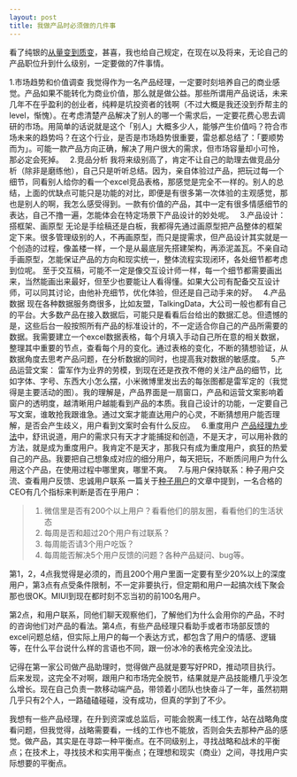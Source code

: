 ```yaml
---
layout: post
title: 我做产品时必须做的几件事
---
```


看了纯银的[从量变到质变][1]，甚喜，我也给自己规定，在现在以及将来，无论自己的产品职位升到什么级别，一定要做的7件事情。

1.市场趋势和价值调查
我觉得作为一名产品经理，一定要时刻培养自己的商业感觉。产品如果不能转化为商业价值，那么就是做公益。那些所谓用产品说话，未来几年不在乎盈利的创业者，纯粹是坑投资者的钱啊（不过大概是我还没到乔帮主的level，惭愧）。在考虑清楚产品解决了别人的哪一个需求后，一定要花费心思去调研的市场。用简单的话说就是这个「别人」大概多少人，能够产生价值吗？符合市场未来的趋势吗？在这个行业，是否是市场趋势很重要，雷总都总结了：「要顺势而为」。可能一款产品方向正确，解决了用户很大的需求，但市场容量却小可怜，那必定会死掉。
 
2.竞品分析
我将来级别高了，肯定不让自己的助理去做竞品分析（除非是磨练他），自己只是听听总结。因为，亲自体验过产品，把玩过每一个细节，同看别人给你的看一个excel竞品表格，那感觉是完全不一样的。别人的总结，上面的优缺点可能只是功能的对比，即便是有很多第一次体验的主观感觉，那也是别人的啊，我怎么感受得到。一款有价值的产品，其中一定有很多情感细节的表达，自己不撸一遍，怎能体会在特定场景下产品设计的妙处呢。
 
3.产品设计：搭框架、画原型
无论是手绘稿还是白板，我都得先通过画原型把产品整体的框架定下来。很多管理级别的人，不再画原型，而只是提需求，但产品设计其实就是一个创造的过程，像盖楼一样，一个是从最底层先搭建架构，再添泥盖瓦。不亲自动手画原型，怎能保证产品的方向和现实统一，整体流程实现闭环，各处细节都考虑到位呢。
至于交互稿，可能不一定是像交互设计师一样，每一个细节都需要画出来，当然能画出来最好，但至少也要能让人看得懂。如果大公司有配备交互设计师，可以同其讨论，由他补充细节，优化体验，但还是自己动手来的好。
 
4.产品数据
现在各种数据服务商很多，比如友盟，TalkingData，大公司一般也都有自己的平台。大多数产品在接入数据后，可能只是看看后台给出的数据汇总。但遗憾的是，这些后台一般按照所有产品的标准设计的，不一定适合你自己的产品所需要的数据。我需要建立一个excel数据表格，每个月填入手动自己所在意的相关数据，整理其中重要的节点，查看每个月的变化。通过表格的变化，不断的猜想验证，从数据角度去思考产品问题，在分析数据的同时，也提高我对数据的敏感度。
 
5.产品运营文案：
雷军作为业界的劳模，到现在还是孜孜不倦的关注产品的细节，比如字体、字号、东西大小怎么摆，小米微博里发出去的每张图都是雷军定的（我觉得是主要活动的图）。我的理解是，产品界面是一扇窗口，产品和运营文案影响着窗户的透明度，越清晰用户越能看到产品的本质。我自己设计的功能，一定要自己写文案，谁敢抢我跟谁急。通过文案才能直达用户的心灵，不断猜想用户能否理解，是否会产生歧义，用户看到文案时会有什么反应。
 
6.重度用户
[产品经理九步法][2]中，舒讯说道，用户的需求只有天才才能捕捉和创造，不是天才，可以用补救的方法，就是成为重度用户。我肯定不是天才，那我只有成为重度用户，疯狂的热爱自己的产品。我要把自己想象成对应的细分用户，每天把玩，不断质问用户为什么用这个产品，在使用过程中哪里爽，哪里不爽。
 
7.与用户保持联系：种子用户交流、查看用户反馈、忠诚用户联系
一篇关于[种子用户][3]的文章中提到，一名合格的CEO有几个指标来判断是否在乎用户：
> 1. 微信里是否有200个以上用户？看看他们的朋友圈，看看他们的生活状态
> 2. 每周是否和超过20个用户有过联系？
> 3. 每周能否请3个用户吃饭？
> 4. 每周能否解决5个用户反馈的问题？各种产品疑问、bug等。

第1，2，4点我觉得是必须的，而且200个用户里面一定要有至少20%以上的深度用户，第3点有点受条件限制，不一定非要执行，但定期和用户一起搞次线下聚会那也很OK。MIUI到现在都时刻不忘当初的前100名用户。

第2点，和用户联系，同他们聊天观察他们，了解他们为什么会用你的产品，不时的咨询他们对产品的看法。第4点，有些产品经理只看助手或者市场部反馈的excel问题总结，但实际上用户的每一个表达方式，都包含了用户的情感、逻辑等，在什么平台说什么样的言语也不同，跟一份冰冷的表格完全没法比。

记得在第一家公司做产品助理时，觉得做产品就是要写好PRD，推动项目执行。后来发现，这完全不对啊，跟用户和市场完全脱节，结果就是产品技能槽几乎没怎么增长。现在自己负责一款移动端产品，带领着小团队也快奋斗了一年，虽然初期几乎只有2个人，一路磕磕碰碰，没有成功，但真的学到了不少。

我想有一些产品经理，在升到资深或总监后，可能会脱离一线工作，站在战略角度看问题，但我觉得，战略需要看，一线的工作也不能放，否则会失去那种产品的感觉。做产品，其实是在寻踪一种平衡点。在不同级别上，寻找战略和战术的平衡点；在技术上，寻找技术和实用平衡点；在理想和现实（商业）之间，寻找用户实际想要的平衡点。

[1]:	http://www.jianshu.com/p/a9de8d4541a0
[2]:	http://blog.jobbole.com/31888/
[3]:	http://36kr.com/p/532701.html